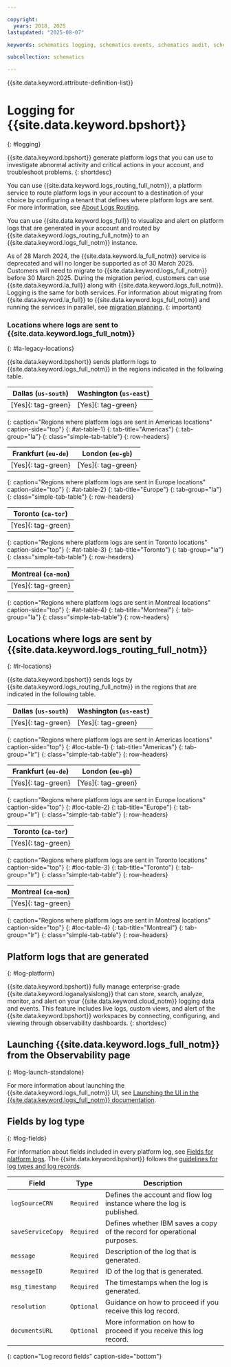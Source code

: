 ```yaml
---

copyright:
  years: 2018, 2025
lastupdated: "2025-08-07"

keywords: schematics logging, schematics events, schematics audit, schematics audit events, schematics audit logs, logging

subcollection: schematics

---
```


{{site.data.keyword.attribute-definition-list}}

# Logging for {{site.data.keyword.bpshort}}
{: #logging}

{{site.data.keyword.bpshort}} generate platform logs that you can use to investigate abnormal activity and critical actions in your account, and troubleshoot problems.
{: shortdesc}

You can use {{site.data.keyword.logs_routing_full_notm}}, a platform service to route platform logs in your account to a destination of your choice by configuring a tenant that defines where platform logs are sent. For more information, see [About Logs Routing](/docs/logs-router?topic=logs-router-about).

You can use {{site.data.keyword.logs_full}} to visualize and alert on platform logs that are generated in your account and routed by {{site.data.keyword.logs_routing_full_notm}} to an {{site.data.keyword.logs_full_notm}} instance.

As of 28 March 2024, the {{site.data.keyword.la_full_notm}} service is deprecated and will no longer be supported as of 30 March 2025. Customers will need to migrate to {{site.data.keyword.logs_full_notm}} before 30 March 2025. During the migration period, customers can use {{site.data.keyword.la_full}} along with {{site.data.keyword.logs_full_notm}}. Logging is the same for both services. For information about migrating from {{site.data.keyword.la_full}} to {{site.data.keyword.logs_full_notm}} and running the services in parallel, see [migration planning](/docs/cloud-logs?topic=cloud-logs-getting-started).
{: important}

### Locations where logs are sent to {{site.data.keyword.logs_full_notm}}
{: #la-legacy-locations}

{{site.data.keyword.bpshort}} sends platform logs to {{site.data.keyword.logs_full_notm}} in the regions indicated in the following table.

| Dallas (`us-south`) | Washington (`us-east`)  | 
|---------------------|-------------------------|
| [Yes]{: tag-green} | [Yes]{: tag-green} |
{: caption="Regions where platform logs are sent in Americas locations" caption-side="top"}
{: #at-table-1}
{: tab-title="Americas"}
{: tab-group="la"}
{: class="simple-tab-table"}
{: row-headers}

| Frankfurt (`eu-de`)  | London (`eu-gb`) |
|---------------|---------------------|
| [Yes]{: tag-green} | [Yes]{: tag-green} |
{: caption="Regions where platform logs are sent in Europe locations" caption-side="top"}
{: #at-table-2}
{: tab-title="Europe"}
{: tab-group="la"}
{: class="simple-tab-table"}
{: row-headers}

| Toronto (`ca-tor`)  | 
|---------------|
| [Yes]{: tag-green} | 
{: caption="Regions where platform logs are sent in Toronto locations" caption-side="top"}
{: #at-table-3}
{: tab-title="Toronto"}
{: tab-group="la"}
{: class="simple-tab-table"}
{: row-headers}

| Montreal (`ca-mon`)  | 
|---------------|
| [Yes]{: tag-green} | 
{: caption="Regions where platform logs are sent in Montreal locations" caption-side="top"}
{: #at-table-4}
{: tab-title="Montreal"}
{: tab-group="la"}
{: class="simple-tab-table"}
{: row-headers}


## Locations where logs are sent by {{site.data.keyword.logs_routing_full_notm}}
{: #lr-locations}

{{site.data.keyword.bpshort}} sends logs by {{site.data.keyword.logs_routing_full_notm}} in the regions that are indicated in the following table.

| Dallas (`us-south`) | Washington (`us-east`)  | 
|---------------------|-------------------------|
| [Yes]{: tag-green} | [Yes]{: tag-green} |
{: caption="Regions where platform logs are sent in Americas locations" caption-side="top"}
{: #loc-table-1}
{: tab-title="Americas"}
{: tab-group="lr"}
{: class="simple-tab-table"}
{: row-headers}

| Frankfurt (`eu-de`)  | London (`eu-gb`) |
|---------------|---------------------|
| [Yes]{: tag-green} | [Yes]{: tag-green} |
{: caption="Regions where platform logs are sent in Europe locations" caption-side="top"}
{: #loc-table-2}
{: tab-title="Europe"}
{: tab-group="lr"}
{: class="simple-tab-table"}
{: row-headers}

| Toronto (`ca-tor`)  | 
|---------------|
| [Yes]{: tag-green} | 
{: caption="Regions where platform logs are sent in Toronto locations" caption-side="top"}
{: #loc-table-3}
{: tab-title="Toronto"}
{: tab-group="lr"}
{: class="simple-tab-table"}
{: row-headers}

| Montreal (`ca-mon`)  | 
|---------------|
| [Yes]{: tag-green} | 
{: caption="Regions where platform logs are sent in Montreal locations" caption-side="top"}
{: #loc-table-4}
{: tab-title="Montreal"}
{: tab-group="lr"}
{: class="simple-tab-table"}
{: row-headers}

## Platform logs that are generated
{: #log-platform}

{{site.data.keyword.bpshort}} fully manage enterprise-grade {{site.data.keyword.loganalysislong}} that can store, search, analyze, monitor, and alert on your {{site.data.keyword.cloud_notm}} logging data and events. This feature includes live logs, custom views, and alert of the {{site.data.keyword.bpshort}} workspaces by connecting, configuring, and viewing through observability dashboards.
{: shortdesc}

## Launching {{site.data.keyword.logs_full_notm}} from the Observability page
{: #log-launch-standalone}

For more information about launching the {{site.data.keyword.logs_full_notm}} UI, see [Launching the UI in the {{site.data.keyword.logs_full_notm}} documentation](/docs/cloud-logs?topic=cloud-logs-instance-launch#instance-launch-cloud-ui).

## Fields by log type
{: #log-fields}

For information about fields included in every platform log, see [Fields for platform logs](/docs/logs-router?topic=logs-router-about-platform-logs). The {{site.data.keyword.bpshort}} follows the [guidelines for log types and log records](/docs/logs-router?topic=logs-router-target-cloud-logs).

| Field             | Type       | Description             |
|-------------------|------------|-------------------------|
| `logSourceCRN`    | `Required`   | Defines the account and flow log instance where the log is published. |
| `saveServiceCopy` | `Required`   | Defines whether IBM saves a copy of the record for operational purposes. |
| `message`         | `Required`   | Description of the log that is generated. |
| `messageID`       | `Required`   | ID of the log that is generated. |
| `msg_timestamp`   | `Required`   | The timestamps when the log is generated. |
| `resolution`      | `Optional`   | Guidance on how to proceed if you receive this log record. |
| `documentsURL`    | `Optional`   | More information on how to proceed if you receive this log record. |
{: caption="Log record fields" caption-side="bottom"}
